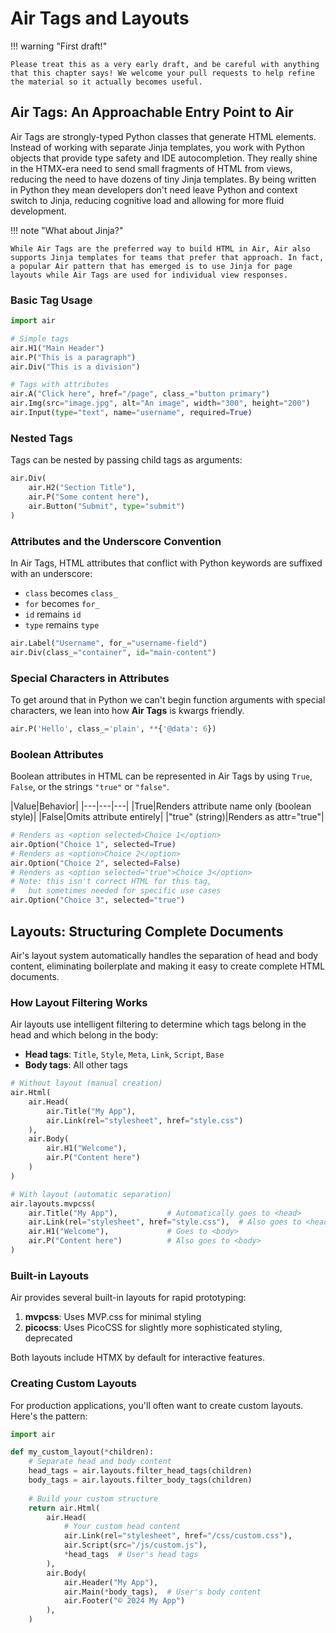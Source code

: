 # Air Tags and Layouts

!!! warning "First draft!"
    
    Please treat this as a very early draft, and be careful with anything that this chapter says! We welcome your pull requests to help refine the material so it actually becomes useful.

## Air Tags: An Approachable Entry Point to Air

Air Tags are strongly-typed Python classes that generate HTML elements. Instead of working with separate Jinja templates, you work with Python objects that provide type safety and IDE autocompletion. They really shine in the HTMX-era need to send small fragments of HTML from views, reducing the need to have dozens of tiny Jinja templates. By being written in Python they mean developers don't need leave Python and context switch to Jinja, reducing cognitive load and allowing for more fluid development. 

!!! note "What about Jinja?"

    While Air Tags are the preferred way to build HTML in Air, Air also supports Jinja templates for teams that prefer that approach. In fact, a popular Air pattern that has emerged is to use Jinja for page layouts while Air Tags are used for individual view responses.

### Basic Tag Usage

```python
import air

# Simple tags
air.H1("Main Header")
air.P("This is a paragraph")
air.Div("This is a division")

# Tags with attributes
air.A("Click here", href="/page", class_="button primary")
air.Img(src="image.jpg", alt="An image", width="300", height="200")
air.Input(type="text", name="username", required=True)
```

### Nested Tags

Tags can be nested by passing child tags as arguments:

```python
air.Div(
    air.H2("Section Title"),
    air.P("Some content here"),
    air.Button("Submit", type="submit")
)
```

### Attributes and the Underscore Convention

In Air Tags, HTML attributes that conflict with Python keywords are suffixed with an underscore:

- `class` becomes `class_`
- `for` becomes `for_`
- `id` remains `id`
- `type` remains `type`

```python
air.Label("Username", for_="username-field")
air.Div(class_="container", id="main-content")
```

### Special Characters in Attributes

To get around that in Python we can't begin function arguments with special characters, we lean into how **Air Tags** is kwargs friendly.

```python
air.P('Hello', class_='plain', **{'@data': 6})
```

### Boolean Attributes

Boolean attributes in HTML can be represented in Air Tags by using `True`, `False`, or the strings `"true"` or `"false"`.

|Value|Behavior|
|---|---|---|
|True|Renders attribute name only (boolean style)|
|False|Omits attribute entirely|
|"true" (string)|Renders as attr="true"|

```python
# Renders as <option selected>Choice 1</option>
air.Option("Choice 1", selected=True)  
# Renders as <option>Choice 2</option>
air.Option("Choice 2", selected=False)  
# Renders as <option selected="true">Choice 3</option>
# Note: this isn't correct HTML for this tag,
#   but sometimes needed for specific use cases
air.Option("Choice 3", selected="true")  
```

## Layouts: Structuring Complete Documents

Air's layout system automatically handles the separation of head and body content, eliminating boilerplate and making it easy to create complete HTML documents.

### How Layout Filtering Works

Air layouts use intelligent filtering to determine which tags belong in the head and which belong in the body:

- **Head tags**: `Title`, `Style`, `Meta`, `Link`, `Script`, `Base`
- **Body tags**: All other tags

```python
# Without layout (manual creation)
air.Html(
    air.Head(
        air.Title("My App"),
        air.Link(rel="stylesheet", href="style.css")
    ),
    air.Body(
        air.H1("Welcome"),
        air.P("Content here")
    )
)

# With layout (automatic separation)
air.layouts.mvpcss(
    air.Title("My App"),           # Automatically goes to <head>
    air.Link(rel="stylesheet", href="style.css"),  # Also goes to <head>
    air.H1("Welcome"),             # Goes to <body>
    air.P("Content here")          # Also goes to <body>
)
```

### Built-in Layouts

Air provides several built-in layouts for rapid prototyping:

1. **mvpcss**: Uses MVP.css for minimal styling
2. **picocss**: Uses PicoCSS for slightly more sophisticated styling, deprecated

Both layouts include HTMX by default for interactive features.

### Creating Custom Layouts

For production applications, you'll often want to create custom layouts. Here's the pattern:

```python
import air

def my_custom_layout(*children):
    # Separate head and body content
    head_tags = air.layouts.filter_head_tags(children)
    body_tags = air.layouts.filter_body_tags(children)
    
    # Build your custom structure
    return air.Html(
        air.Head(
            # Your custom head content
            air.Link(rel="stylesheet", href="/css/custom.css"),
            air.Script(src="/js/custom.js"),
            *head_tags  # User's head tags
        ),
        air.Body(
            air.Header("My App"),
            air.Main(*body_tags),  # User's body content
            air.Footer("© 2024 My App")
        ),
    )
```
